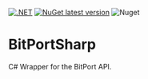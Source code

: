 [![.NET](https://github.com/gregyjames/BitPortSharp/actions/workflows/dotnet.yml/badge.svg)](https://github.com/gregyjames/BitPortSharp/actions/workflows/dotnet.yml)
[![NuGet latest version](https://badgen.net/nuget/v/BitPortSharp)](https://www.nuget.org/packages/BitPortSharp)
![Nuget](https://img.shields.io/nuget/dt/BitPortSharp)

# BitPortSharp
C# Wrapper for the BitPort API.
